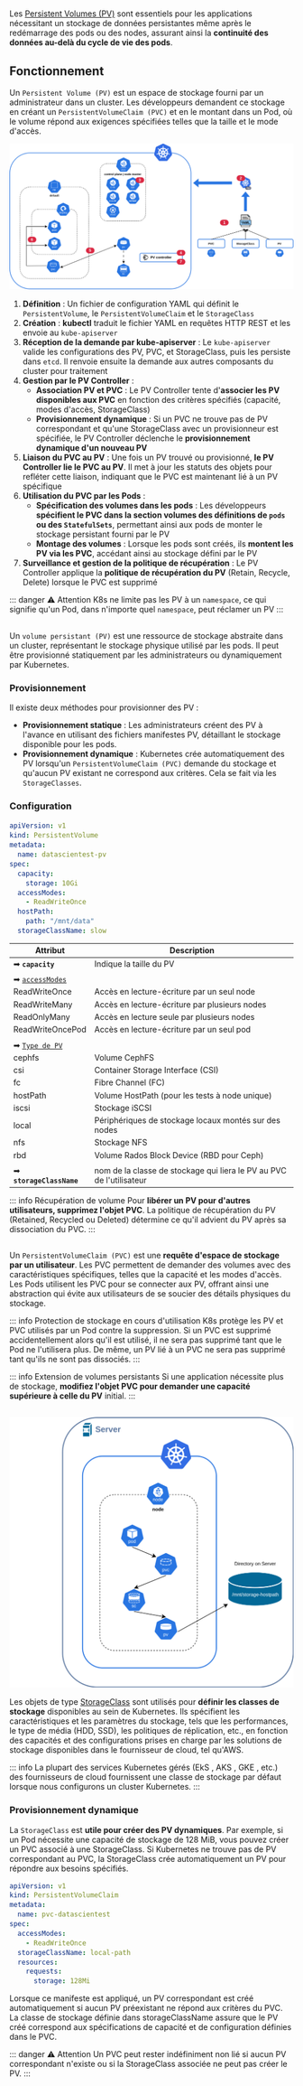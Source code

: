 # <KubernetesIcon icon='/clusters/learning/kubernetes/icons/vol.svg' label='Persistent Volumes' :width='45' :height='45' />

Les [Persistent Volumes (PV)](https://kubernetes.io/docs/concepts/storage/persistent-volumes/) sont essentiels pour les applications nécessitant un stockage de données persistantes même après le redémarrage des pods ou des nodes, assurant ainsi la **continuité des données au-delà du cycle de vie des pods**.

## Fonctionnement

Un `Persistent Volume (PV)` est un espace de stockage fourni par un administrateur dans un cluster. Les développeurs demandent ce stockage en créant un `PersistentVolumeClaim (PVC)` et en le montant dans un Pod, où le volume répond aux exigences spécifiées telles que la taille et le mode d'accès.

![persistent-volume](/learning/kubernetes/persistent-volume.svg)


1. **Définition** : Un fichier de configuration YAML qui définit le `PersistentVolume`, le `PersistentVolumeClaim` et le `StorageClass`
2. **Création** : **kubectl** traduit le fichier YAML en requêtes HTTP REST et les envoie au `kube-apiserver`
3. **Réception de la demande par kube-apiserver** : Le `kube-apiserver` valide les configurations des PV, PVC, et StorageClass, puis les persiste dans `etcd`. Il renvoie ensuite la demande aux autres composants du cluster pour traitement
4. **Gestion par le PV Controller** :
   - **Association PV et PVC** : Le PV Controller tente d'**associer les PV disponibles aux PVC** en fonction des critères spécifiés (capacité, modes d'accès, StorageClass)
   - **Provisionnement dynamique** : Si un PVC ne trouve pas de PV correspondant et qu'une StorageClass avec un provisionneur est spécifiée, le PV Controller déclenche le **provisionnement dynamique d'un nouveau PV**
5. **Liaison du PVC au PV** : Une fois un PV trouvé ou provisionné, **le PV Controller lie le PVC au PV**. Il met à jour les statuts des objets pour refléter cette liaison, indiquant que le PVC est maintenant lié à un PV spécifique
6. **Utilisation du PVC par les Pods** :
   - **Spécification des volumes dans les pods** : Les développeurs **spécifient le PVC dans la section volumes des définitions de `pods` ou des `StatefulSets`**, permettant ainsi aux pods de monter le stockage persistant fourni par le PV
   - **Montage des volumes** : Lorsque les pods sont créés, ils **montent les PV via les PVC**, accédant ainsi au stockage défini par le PV
7. **Surveillance et gestion de la politique de récupération** : Le PV Controller applique la **politique de récupération du PV** (Retain, Recycle, Delete) lorsque le PVC est supprimé

::: danger ⚠️ Attention
K8s ne limite pas les PV à un `namespace`, ce qui signifie qu'un Pod, dans n'importe quel `namespace`, peut réclamer un PV
:::

###
## <KubernetesIcon icon='/clusters/learning/kubernetes/icons/pv.svg' label='PersistentVolume' :width='45' :height='45' />

Un `volume persistant (PV)` est une ressource de stockage abstraite dans un cluster, représentant le stockage physique utilisé par les pods. Il peut être provisionné statiquement par les administrateurs ou dynamiquement par Kubernetes.

### Provisionnement

Il existe deux méthodes pour provisionner des PV :

* **Provisionnement statique** : Les administrateurs créent des PV à l'avance en utilisant des fichiers manifestes PV, détaillant le stockage disponible pour les pods.
* **Provisionnement dynamique** : Kubernetes crée automatiquement des PV lorsqu'un `PersistentVolumeClaim (PVC)` demande du stockage et qu'aucun PV existant ne correspond aux critères. Cela se fait via les `StorageClasses`.

### Configuration

```yaml
apiVersion: v1
kind: PersistentVolume
metadata:
  name: datascientest-pv
spec:
  capacity:
    storage: 10Gi
  accessModes:
    - ReadWriteOnce
  hostPath:
    path: "/mnt/data"
  storageClassName: slow
```

| **Attribut**           | **Description** |
|------------------------|-----------------|
| ➡ **`capacity`**           | Indique la taille du PV |
| | |
| ➡ [`accessModes`](https://kubernetes.io/docs/concepts/storage/persistent-volumes/#access-modes) | |
| ReadWriteOnce          | Accès en lecture-écriture par un seul node |
| ReadWriteMany          | Accès en lecture-écriture par plusieurs nodes |
| ReadOnlyMany           | Accès en lecture seule par plusieurs nodes |
| ReadWriteOncePod       | Accès en lecture-écriture par un seul pod |
| | |
| ➡ [`Type de PV`](https://kubernetes.io/docs/concepts/storage/persistent-volumes/#types-of-persistent-volumes) | |
| cephfs                 | Volume CephFS |
| csi                    | Container Storage Interface (CSI) |
| fc                     | Fibre Channel (FC) |
| hostPath               | Volume HostPath (pour les tests à node unique) |
| iscsi                  | Stockage iSCSI |
| local                  | Périphériques de stockage locaux montés sur des nodes |
| nfs                    | Stockage NFS |
| rbd                    | Volume Rados Block Device (RBD pour Ceph) |
| | |
| ➡ **`storageClassName`** | nom de la classe de stockage qui liera le PV au PVC de l'utilisateur |

::: info Récupération de volume
Pour **libérer un PV pour d'autres utilisateurs, supprimez l'objet PVC**. La politique de récupération du PV (Retained, Recycled ou Deleted) détermine ce qu'il advient du PV après sa dissociation du PVC.
:::

## <KubernetesIcon icon='/clusters/learning/kubernetes/icons/pvc.svg' label='PersistentVolumeClaim' :width='45' :height='45' />

Un `PersistentVolumeClaim (PVC)` est une **requête d'espace de stockage par un utilisateur**. Les PVC permettent de demander des volumes avec des caractéristiques spécifiques, telles que la capacité et les modes d'accès. Les Pods utilisent les PVC pour se connecter aux PV, offrant ainsi une abstraction qui évite aux utilisateurs de se soucier des détails physiques du stockage.

::: info Protection de stockage en cours d'utilisation
K8s protège les PV et PVC utilisés par un Pod contre la suppression. Si un PVC est supprimé accidentellement alors qu'il est utilisé, il ne sera pas supprimé tant que le Pod ne l'utilisera plus. De même, un PV lié à un PVC ne sera pas supprimé tant qu'ils ne sont pas dissociés.
:::

::: info Extension de volumes persistants
Si une application nécessite plus de stockage, **modifiez l'objet PVC pour demander une capacité supérieure à celle du PV** initial.
:::

## <KubernetesIcon icon='/clusters/learning/kubernetes/icons/sc.svg' label='StorageClass' :width='45' :height='45' />

![storageclass](/learning/kubernetes/storageclass.svg)

Les objets de type [StorageClass](https://kubernetes.io/docs/concepts/storage/storage-classes/) sont utilisés pour **définir les classes de stockage** disponibles au sein de Kubernetes. Ils spécifient les caractéristiques et les paramètres du stockage, tels que les performances, le type de média (HDD, SSD), les politiques de réplication, etc., en fonction des capacités et des configurations prises en charge par les solutions de stockage disponibles dans le fournisseur de cloud, tel qu'AWS.

::: info
La plupart des services Kubernetes gérés (EkS , AKS , GKE , etc.) des fournisseurs de cloud fournissent une classe de stockage par défaut lorsque nous configurons un cluster Kubernetes.
:::

### Provisionnement dynamique

La `StorageClass` est **utile pour créer des PV dynamiques**. Par exemple, si un Pod nécessite une capacité de stockage de 128 MiB, vous pouvez créer un PVC associé à une StorageClass. Si Kubernetes ne trouve pas de PV correspondant au PVC, la StorageClass crée automatiquement un PV pour répondre aux besoins spécifiés.

```yaml
apiVersion: v1
kind: PersistentVolumeClaim
metadata:
  name: pvc-datascientest
spec:
  accessModes:
    - ReadWriteOnce
  storageClassName: local-path
  resources:
    requests:
      storage: 128Mi
```

Lorsque ce manifeste est appliqué, un PV correspondant est créé automatiquement si aucun PV préexistant ne répond aux critères du PVC. La classe de stockage définie dans storageClassName assure que le PV créé correspond aux spécifications de capacité et de configuration définies dans le PVC.

::: danger ⚠️ Attention
Un PVC peut rester indéfiniment non lié si aucun PV correspondant n'existe ou si la StorageClass associée ne peut pas créer le PV.
:::